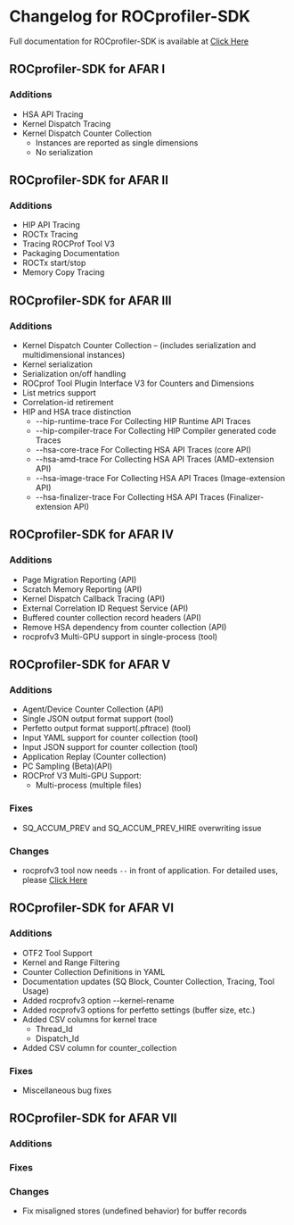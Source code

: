 # Changelog for ROCprofiler-SDK

Full documentation for ROCprofiler-SDK is available at [Click Here](source/docs/index.md)

## ROCprofiler-SDK for AFAR I

### Additions

- HSA API Tracing
- Kernel Dispatch Tracing
- Kernel Dispatch Counter Collection
  - Instances are reported as single dimensions
  - No serialization

## ROCprofiler-SDK for AFAR II

### Additions

- HIP API Tracing
- ROCTx Tracing
- Tracing ROCProf Tool V3
- Packaging Documentation
- ROCTx start/stop
- Memory Copy Tracing

## ROCprofiler-SDK for AFAR III

### Additions

- Kernel Dispatch Counter Collection – (includes serialization and multidimensional instances)
- Kernel serialization
- Serialization on/off handling
- ROCprof Tool Plugin Interface V3 for Counters and Dimensions
- List metrics support
- Correlation-id retirement
- HIP and HSA trace distinction
  - --hip-runtime-trace          For Collecting HIP Runtime API Traces
  - --hip-compiler-trace         For Collecting HIP Compiler generated code Traces
  - --hsa-core-trace                For Collecting HSA API Traces (core API)
  - --hsa-amd-trace                For Collecting HSA API Traces (AMD-extension API)
  - --hsa-image-trace             For Collecting HSA API Traces (Image-extension API)
  - --hsa-finalizer-trace          For Collecting HSA API Traces (Finalizer-extension API)

## ROCprofiler-SDK for AFAR IV

### Additions

- Page Migration Reporting (API)
- Scratch Memory Reporting (API)
- Kernel Dispatch Callback Tracing (API)
- External Correlation ID Request Service (API)
- Buffered counter collection record headers (API)
- Remove HSA dependency from counter collection (API)
- rocprofv3 Multi-GPU support in single-process (tool)

## ROCprofiler-SDK for AFAR V

### Additions

- Agent/Device Counter Collection (API)
- Single JSON output format support (tool)
- Perfetto output format support(.pftrace) (tool)
- Input YAML support for counter collection (tool)
- Input JSON support for counter collection (tool)
- Application Replay (Counter collection)
- PC Sampling (Beta)(API)
- ROCProf V3 Multi-GPU Support:
  - Multi-process (multiple files)

### Fixes

- SQ_ACCUM_PREV and SQ_ACCUM_PREV_HIRE overwriting issue

### Changes

- rocprofv3 tool now needs `--` in front of application. For detailed uses, please [Click Here](source/docs/rocprofv3.md)

## ROCprofiler-SDK for AFAR VI

### Additions

- OTF2 Tool Support
- Kernel and Range Filtering
- Counter Collection Definitions in YAML
- Documentation updates (SQ Block, Counter Collection, Tracing, Tool Usage)
- Added rocprofv3 option --kernel-rename
- Added rocprofv3 options for perfetto settings (buffer size, etc.)
- Added CSV columns for kernel trace
  - Thread_Id
  - Dispatch_Id
- Added CSV column for counter_collection

### Fixes

- Miscellaneous bug fixes

## ROCprofiler-SDK for AFAR VII

### Additions

### Fixes

### Changes

- Fix misaligned stores (undefined behavior) for buffer records
